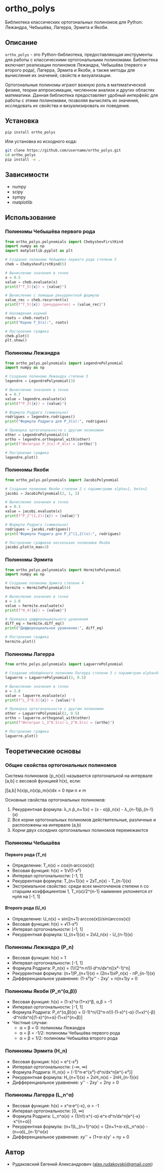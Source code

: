 # ortho_polys

Библиотека классических ортогональных полиномов для Python: Лежандра, Чебышёва, Лагерра, Эрмита и Якоби.

## Описание

`ortho_polys` - это Python-библиотека, предоставляющая инструменты для работы с классическими ортогональными полиномами. Библиотека включает реализации полиномов Лежандра, Чебышёва (первого и второго рода), Лагерра, Эрмита и Якоби, а также методы для вычисления их значений, свойств и визуализации.

Ортогональные полиномы играют важную роль в математической физике, теории аппроксимации, численном анализе и других областях математики. Данная библиотека предоставляет удобный интерфейс для работы с этими полиномами, позволяя вычислять их значения, исследовать их свойства и визуализировать их поведение.

## Установка

```bash
pip install ortho_polys
```

Или установка из исходного кода:

```bash
git clone https://github.com/username/ortho_polys.git
cd ortho_polys
pip install -e .
```

## Зависимости

- numpy
- scipy
- sympy
- matplotlib

## Использование

### Полиномы Чебышёва первого рода

```python
from ortho_polys.polynomials import ChebyshevFirstKind
import numpy as np
import matplotlib.pyplot as plt

# Создание полинома Чебышёва первого рода степени 5
cheb = ChebyshevFirstKind(5)

# Вычисление значения в точке
x = 0.5
value = cheb.evaluate(x)
print(f"T_5({x}) = {value}")

# Вычисление с помощью рекуррентной формулы
value_rec = cheb.recurrent(x)
print(f"T_5({x}) (рекуррентно) = {value_rec}")

# Нахождение корней
roots = cheb.roots()
print("Корни T_5(x):", roots)

# Построение графика
cheb.plot()
plt.show()
```

### Полиномы Лежандра

```python
from ortho_polys.polynomials import LegendrePolynomial
import numpy as np

# Создание полинома Лежандра степени 3
legendre = LegendrePolynomial(3)

# Вычисление значения в точке
x = 0.7
value = legendre.evaluate(x)
print(f"P_3({x}) = {value}")

# Формула Родрига (символьно)
rodrigues = legendre.rodrigues()
print("Формула Родрига для P_3(x):", rodrigues)

# Проверка ортогональности с другим полиномом
other = LegendrePolynomial(4)
ortho = legendre.orthogonal_with(other)
print(f"Интеграл P_3(x)·P_4(x) = {ortho}")

# Построение графика
legendre.plot()
```

### Полиномы Якоби

```python
from ortho_polys.polynomials import JacobiPolynomial

# Создание полинома Якоби степени 2 с параметрами alpha=1, beta=2
jacobi = JacobiPolynomial(2, 1, 2)

# Вычисление значения в точке
x = 0.3
value = jacobi.evaluate(x)
print(f"P_2^(1,2)({x}) = {value}")

# Формула Родрига (символьно)
rodrigues = jacobi.rodrigues()
print("Формула Родрига для P_2^(1,2)(x):", rodrigues)

# Построение графиков нескольких полиномов Якоби
jacobi.plot(n_max=3)
```

### Полиномы Эрмита

```python
from ortho_polys.polynomials import HermitePolynomial
import numpy as np

# Создание полинома Эрмита степени 4
hermite = HermitePolynomial(4)

# Вычисление значения в точке
x = 1.0
value = hermite.evaluate(x)
print(f"H_4({x}) = {value}")

# Проверка дифференциального уравнения
diff_eq = hermite.diff_eq()
print("Дифференциальное уравнение:", diff_eq)

# Построение графика
hermite.plot()
```

### Полиномы Лагерра

```python
from ortho_polys.polynomials import LaguerrePolynomial

# Создание обобщённого полинома Лагерра степени 3 с параметром alpha=0.5
laguerre = LaguerrePolynomial(3, 0.5)

# Вычисление значения в точке
x = 2.0
value = laguerre.evaluate(x)
print(f"L_3^0.5({x}) = {value}")

# Проверка ортогональности с другим полиномом
other = LaguerrePolynomial(2, 0.5)
ortho = laguerre.orthogonal_with(other)
print(f"Интеграл L_3^0.5(x)·L_2^0.5(x) = {ortho}")

# Построение графика
laguerre.plot()
```

## Теоретические основы

### Общие свойства ортогональных полиномов

Система полиномов {p_n(x)} называется ортогональной на интервале [a,b] с весовой функцией h(x), если:

∫[a,b] h(x)p_n(x)p_m(x)dx = 0 при n ≠ m

Основные свойства ортогональных полиномов:
1. Рекуррентная формула: λ_n p̂_n+1(x) = (x - α)p̂_n(x) - λ_{n-1}p̂_{n-1}(x)
2. Все корни ортогональных полиномов действительные, различные и расположены на интервале (a,b)
3. Корни двух соседних ортогональных полиномов перемежаются

### Полиномы Чебышёва

#### Первого рода (T_n)
- Определение: T_n(x) = cos(n·arccos(x))
- Весовая функция: h(x) = 1/√(1-x²)
- Интервал ортогональности: [-1, 1]
- Рекуррентная формула: T_{n+1}(x) = 2xT_n(x) - T_{n-1}(x)
- Экстремальное свойство: среди всех многочленов степени n со старшим коэффициентом 1, T_n(x)/2^{n-1} наименее уклоняется от нуля на [-1, 1]

#### Второго рода (U_n)
- Определение: U_n(x) = sin((n+1)·arccos(x))/sin(arccos(x))
- Весовая функция: h(x) = √(1-x²)
- Интервал ортогональности: [-1, 1]
- Рекуррентная формула: U_{n+1}(x) = 2xU_n(x) - U_{n-1}(x)

### Полиномы Лежандра (P_n)

- Весовая функция: h(x) = 1
- Интервал ортогональности: [-1, 1]
- Формула Родрига: P_n(x) = (1/(2^n·n!))·d^n/dx^n[(x²-1)^n]
- Рекуррентная формула: (n+1)P_{n+1}(x) = (2n+1)xP_n(x) - nP_{n-1}(x)
- Дифференциальное уравнение: (1-x²)y'' - 2xy' + n(n+1)y = 0

### Полиномы Якоби (P_n^(α,β))

- Весовая функция: h(x) = (1-x)^α·(1+x)^β, α,β > -1
- Интервал ортогональности: [-1, 1]
- Формула Родрига: P_n^(α,β)(x) = ((-1)^n/(2^n·n!))·(1-x)^{-α}·(1+x)^{-β}·d^n/dx^n[(1-x)^{n+α}·(1+x)^{n+β}]
- Частные случаи:
  - α = β = 0: полиномы Лежандра
  - α = β = -1/2: полиномы Чебышёва первого рода
  - α = β = 1/2: полиномы Чебышёва второго рода

### Полиномы Эрмита (H_n)

- Весовая функция: h(x) = e^{-x²}
- Интервал ортогональности: (-∞, ∞)
- Формула Родрига: H_n(x) = (-1)^n·e^{x²}·d^n/dx^n[e^{-x²}]
- Рекуррентная формула: H_{n+1}(x) = 2xH_n(x) - 2nH_{n-1}(x)
- Дифференциальное уравнение: y'' - 2xy' + 2ny = 0

### Полиномы Лагерра (L_n^α)

- Весовая функция: h(x) = x^α·e^{-x}, α > -1
- Интервал ортогональности: [0, ∞)
- Формула Родрига: L_n^α(x) = (1/n!)·x^{-α}·e^x·d^n/dx^n[e^{-x}·x^{n+α}]
- Рекуррентная формула: (n+1)L_{n+1}^α(x) = (2n+1+α-x)L_n^α(x) - (n+α)L_{n-1}^α(x)
- Дифференциальное уравнение: xy'' + (1+α-x)y' + ny = 0

## Автор

-  Рудаковский Евгений Александрович (alex.rudakovskii@gmail.com)

